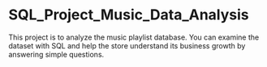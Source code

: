 # SQL_Project_Music_Data_Analysis
This project is to analyze the music playlist database. 
You can examine the dataset with SQL and help the store understand its business growth by answering simple questions.
